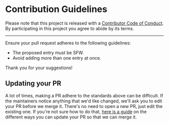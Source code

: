 # Contribution Guidelines

Please note that this project is released with a
[Contributor Code of Conduct](CODE_OF_CONDUCT.md). By participating in this project you agree to abide by its terms.

---

Ensure your pull request adheres to the following guidelines:

- The proposed entry must be SFW.
- Avoid adding more than one entry at once.

Thank you for your suggestions!

## Updating your PR

A lot of times, making a PR adhere to the standards above can be difficult.
If the maintainers notice anything that we'd like changed, we'll ask you to edit your PR before we merge it.
There's no need to open a new PR, just edit the existing one. If you're not sure how to do that,
[here is a guide](https://github.com/RichardLitt/knowledge/blob/master/github/amending-a-commit-guide.md)
on the different ways you can update your PR so that we can merge it.
